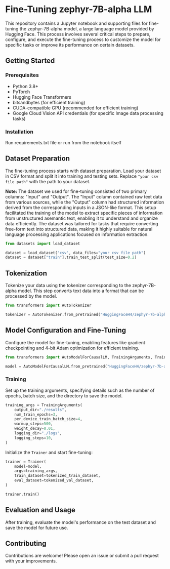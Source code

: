 # Fine-Tuning zephyr-7B-alpha LLM

This repository contains a Jupyter notebook and supporting files for fine-tuning the zephyr-7B-alpha model, a large language model provided by Hugging Face. This process involves several critical steps to prepare, configure, and execute the fine-tuning process to customize the model for specific tasks or improve its performance on certain datasets.

## Getting Started

### Prerequisites

- Python 3.8+
- PyTorch
- Hugging Face Transformers
- bitsandbytes (for efficient training)
- CUDA-compatible GPU (recommended for efficient training)
- Google Cloud Vision API credentials (for specific Image data processing tasks)

### Installation

Run requirements.txt file or run from the notebook itself

## Dataset Preparation

The fine-tuning process starts with dataset preparation. Load your dataset in CSV format and split it into training and testing sets. Replace `"your csv file path"` with the path to your dataset.

**Note:** The dataset we used for fine-tuning consisted of two primary columns: "Input" and "Output". The "Input" column contained raw text data from various sources, while the "Output" column had structured information derived from the corresponding inputs in a JSON-like format. This setup facilitated the training of the model to extract specific pieces of information from unstructured asemantic text, enabling it to understand and organize data efficiently. The dataset was tailored for tasks that require converting free-form text into structured data, making it highly suitable for natural language processing applications focused on information extraction.

```python
from datasets import load_dataset

dataset = load_dataset('csv', data_files="your csv file path")
dataset = dataset["train"].train_test_split(test_size=0.2)
```

## Tokenization

Tokenize your data using the tokenizer corresponding to the zephyr-7B-alpha model. This step converts text data into a format that can be processed by the model.

```python
from transformers import AutoTokenizer

tokenizer = AutoTokenizer.from_pretrained("HuggingFaceH4/zephyr-7b-alpha", model_max_length=784)
```

## Model Configuration and Fine-Tuning

Configure the model for fine-tuning, enabling features like gradient checkpointing and 4-bit Adam optimization for efficient training.

```python
from transformers import AutoModelForCausalLM, TrainingArguments, Trainer

model = AutoModelForCausalLM.from_pretrained("HuggingFaceH4/zephyr-7b-alpha")
```

### Training

Set up the training arguments, specifying details such as the number of epochs, batch size, and the directory to save the model.

```python
training_args = TrainingArguments(
    output_dir="./results",
    num_train_epochs=3,
    per_device_train_batch_size=4,
    warmup_steps=500,
    weight_decay=0.01,
    logging_dir="./logs",
    logging_steps=10,
)
```

Initialize the `Trainer` and start fine-tuning:

```python
trainer = Trainer(
    model=model,
    args=training_args,
    train_dataset=tokenized_train_dataset,
    eval_dataset=tokenized_val_dataset,
)

trainer.train()
```

## Evaluation and Usage

After training, evaluate the model's performance on the test dataset and save the model for future use.

## Contributing

Contributions are welcome! Please open an issue or submit a pull request with your improvements.

